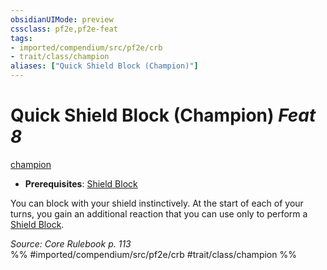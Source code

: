 ```yaml
---
obsidianUIMode: preview
cssclass: pf2e,pf2e-feat
tags:
- imported/compendium/src/pf2e/crb
- trait/class/champion
aliases: ["Quick Shield Block (Champion)"]
---
```

# Quick Shield Block (Champion)  *Feat 8*  
[champion](rules/traits/champion.md)  

- **Prerequisites**: [Shield Block](compendium/feats/shield-block.md)

You can block with your shield instinctively. At the start of each of your turns, you gain an additional reaction that you can use only to perform a [Shield Block](compendium/feats/shield-block.md).

*Source: Core Rulebook p. 113*  
%% #imported/compendium/src/pf2e/crb #trait/class/champion %%